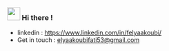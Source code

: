 ### <img src="https://media.giphy.com/media/hvRJCLFzcasrR4ia7z/giphy.gif" width="30px"> Hi there !
* linkedin : https://www.linkedin.com/in/felyaakoubi/
* Get in touch : elyaakoubifati53@gmail.com
